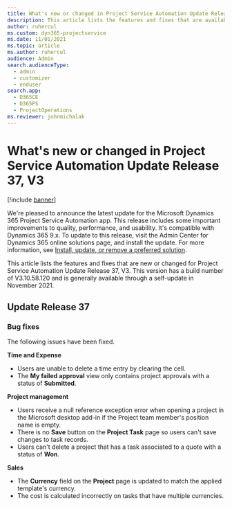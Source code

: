 ```yaml
---
title: What's new or changed in Project Service Automation Update Release 37, V3
description: This article lists the features and fixes that are available in Microsoft Dynamics 365 Project Service Automation Update Release 37, V3.
author: ruhercul
ms.custom: dyn365-projectservice
ms.date: 11/01/2021
ms.topic: article
ms.author: ruhercul
audience: Admin
search.audienceType: 
  - admin
  - customizer
  - enduser
search.app: 
  - D365CE
  - D365PS
  - ProjectOperations
ms.reviewer: johnmichalak
---
```


# What's new or changed in Project Service Automation Update Release 37, V3

[!include [banner](../includes/psa-now-project-operations.md)]

We're pleased to announce the latest update for the Microsoft Dynamics 365 Project Service Automation app. This release includes some important improvements to quality, performance, and usability. It's compatible with Dynamics 365 9.x. To update to this release, visit the Admin Center for Dynamics 365 online solutions page, and install the update. For more information, see [Install, update, or remove a preferred solution](/power-platform/admin/install-remove-preferred-solution).

This article lists the features and fixes that are new or changed for Project Service Automation Update Release 37, V3. This version has a build number of V3.10.58.120 and is generally available through a self-update in November 2021.

## Update Release 37

### Bug fixes

The following issues have been fixed.

**Time and Expense**
- Users are unable to delete a time entry by clearing the cell.
- The **My failed approval** view only contains project approvals with a status of **Submitted**.

**Project management**
- Users receive a null reference exception error when opening a project in the Microsoft desktop add-in if the Project team member's position name is empty.
- There is no **Save** button on the **Project Task** page so users can't save changes to task records.
- Users can't delete a project that has a task associated to a quote with a status of **Won**.

**Sales**
- The **Currency** field on the **Project** page is updated to match the applied template's currency.
- The cost is calculated incorrectly on tasks that have multiple currencies.
